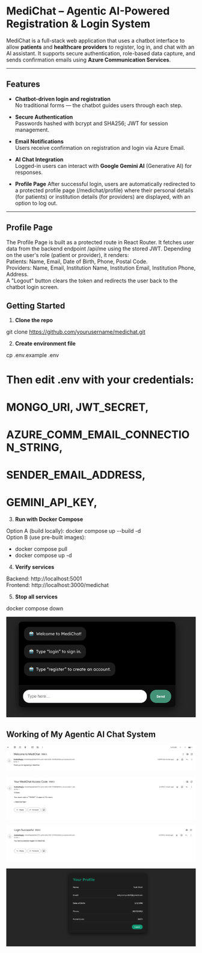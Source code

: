 # MediChat – Agentic AI-Powered Registration & Login System

MediChat is a full-stack web application that uses a chatbot interface to allow **patients** and **healthcare providers** to register, log in, and chat with an AI assistant. It supports secure authentication, role-based data capture, and sends confirmation emails using **Azure Communication Services**.<br>

---

## Features

- **Chatbot-driven login and registration**  
  No traditional forms — the chatbot guides users through each step.<br>

- **Secure Authentication**  
  Passwords hashed with bcrypt and SHA256; JWT for session management.<br>

- **Email Notifications**  
  Users receive confirmation on registration and login via Azure Email.<br>

- **AI Chat Integration**  
  Logged-in users can interact with **Google Gemini AI** (Generative AI) for responses.<br>

- **Profile Page**
  After successful login, users are automatically redirected to a protected profile page (/medichat/profile) where their personal details (for patients) or institution details (for providers) are displayed, with an option to log out.

---

## Profile Page

The Profile Page is built as a protected route in React Router. It fetches user data from the backend endpoint /api/me using the stored JWT. Depending on the user's role (patient or provider), it renders: <br>
Patients: Name, Email, Date of Birth, Phone, Postal Code. <br>
Providers: Name, Email, Institution Name, Institution Email, Institution Phone, Address. <br>
A "Logout" button clears the token and redirects the user back to the chatbot login screen. <br>

## Getting Started

1. **Clone the repo**

git clone https://github.com/yourusername/medichat.git <br>

2. **Create environment file**

cp .env.example .env <br>
# Then edit .env with your credentials:
# MONGO_URI, JWT_SECRET,
# AZURE_COMM_EMAIL_CONNECTION_STRING,
# SENDER_EMAIL_ADDRESS,
# GEMINI_API_KEY,

3. **Run with Docker Compose**

Option A (build locally): docker compose up --build -d <br>
Option B (use pre-built images): <br>
- docker compose pull <br>
- docker compose up -d <br>

4. **Verify services**

Backend: http://localhost:5001 <br>
Frontend: http://localhost:3000/medichat <br>

5. **Stop all services**

docker compose down

![chat_image](images/chat_image.png) <br>

## Working of My Agentic AI Chat System

![Email_Services](images/emailone.png) <br>

![Email_Services](images/emailThree.png)<br>

![Email_Services](images/emailTwo.png)<br>

![Profile_Image](images/profile.png)<br>





